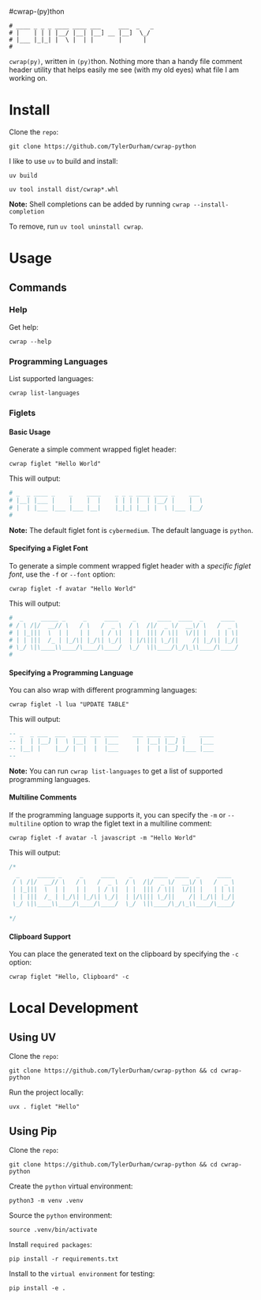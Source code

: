 #cwrap-(py)thon

``` shell
# ____ _ _ _ ____ ____ ___     ___  _   _ 
# |    | | | |__/ |__| |__] __ |__]  \_/  
# |___ |_|_| |  \ |  | |       |      |   
#                                         
```

`cwrap(py)`, written in `(py)`thon. Nothing more than a handy file comment header utility that helps easily me see (with my old eyes) what file I am working on.  

# Install

Clone the `repo`:

``` shell
git clone https://github.com/TylerDurham/cwrap-python
```

I like to use `uv` to build and install:

``` shell
uv build
```

``` shell
uv tool install dist/cwrap*.whl  
```

**Note:** Shell completions can be added by running `cwrap --install-completion`

To remove, run `uv tool uninstall cwrap`.

# Usage

## Commands

### Help

Get help:

``` shell
cwrap --help
```

### Programming Languages

List supported languages:

``` shell
cwrap list-languages
```

### Figlets

#### Basic Usage

Generate a simple comment wrapped figlet header:

``` shell
cwrap figlet "Hello World"
```
This will output:

``` python
# _  _ ____ _    _    ____    _ _ _ ____ ____ _    ___  
# |__| |___ |    |    |  |    | | | |  | |__/ |    |  \ 
# |  | |___ |___ |___ |__|    |_|_| |__| |  \ |___ |__/ 
#                                                       
```

**Note:** The default figlet font is `cybermedium`. The default language is `python`.

#### Specifying a Figlet Font

To generate a simple comment wrapped figlet header with a *specific figlet font*, use the `-f` or `--font` option:

``` shell
cwrap figlet -f avatar "Hello World"
```
This will output:

``` python
#  _     _____ _     _     ____    _      ____  ____  _     ____ 
# / \ /|/  __// \   / \   /  _ \  / \  /|/  _ \/  __\/ \   /  _ \
# | |_|||  \  | |   | |   | / \|  | |  ||| / \||  \/|| |   | | \|
# | | |||  /_ | |_/\| |_/\| \_/|  | |/\||| \_/||    /| |_/\| |_/|
# \_/ \|\____\\____/\____/\____/  \_/  \|\____/\_/\_\\____/\____/
#                                                                
```

#### Specifying a Programming Language

You can also wrap with different programming languages:

``` shell
cwrap figlet -l lua "UPDATE TABLE"
```

This will output:

``` lua
-- _  _ ___  ___  ____ ___ ____    ___ ____ ___  _    ____ 
-- |  | |__] |  \ |__|  |  |___     |  |__| |__] |    |___ 
-- |__| |    |__/ |  |  |  |___     |  |  | |__] |___ |___ 
--                                                         
```

**Note:** You can run `cwrap list-languages` to get a list of supported programming languages.

#### Multiline Comments

If the programming language supports it, you can specify the `-m` or `--multiline` option to wrap the figlet text in a multiline comment:

``` shell
cwrap figlet -f avatar -l javascript -m "Hello World"
```
This will output:

``` javascript
/*
  _     _____ _     _     ____    _      ____  ____  _     ____ 
 / \ /|/  __// \   / \   /  _ \  / \  /|/  _ \/  __\/ \   /  _ \
 | |_|||  \  | |   | |   | / \|  | |  ||| / \||  \/|| |   | | \|
 | | |||  /_ | |_/\| |_/\| \_/|  | |/\||| \_/||    /| |_/\| |_/|
 \_/ \|\____\\____/\____/\____/  \_/  \|\____/\_/\_\\____/\____/
                                                                
*/

```

#### Clipboard Support 

You can place the generated text on the clipboard by specifying the `-c` option:

``` shell
cwrap figlet "Hello, Clipboard" -c
```

# Local Development

## Using UV

Clone the `repo`:

``` shell
git clone https://github.com/TylerDurham/cwrap-python && cd cwrap-python
```

Run the project locally:

``` shell
uvx . figlet "Hello"
```

## Using Pip

Clone the `repo`:

``` shell
git clone https://github.com/TylerDurham/cwrap-python && cd cwrap-python
```

Create the `python` virtual environment:

``` shell
python3 -m venv .venv
```

Source the `python` environment:

``` shell
source .venv/bin/activate
```

Install `required packages`:

``` shell
pip install -r requirements.txt
```

Install to the `virtual environment` for testing:

``` shell
pip install -e .
```
